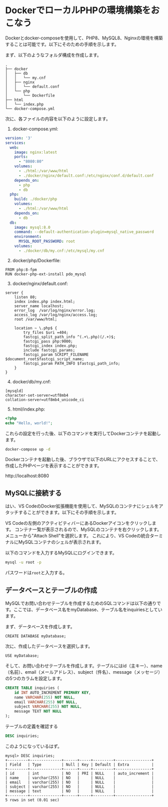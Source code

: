 # DockerでローカルPHPの環境構築をおこなう
Dockerとdocker-composeを使用して、PHP8、MySQL8、Nginxの環境を構築することは可能です。以下にそのための手順を示します。

まず、以下のようなフォルダ構成を作成します。
```
.
├── docker
│   ├── db
│   │   └── my.cnf
│   ├── nginx
│   │   └── default.conf
│   └── php
│       └── Dockerfile
├── html
│   └── index.php
└── docker-compose.yml
```

次に、各ファイルの内容を以下のように設定します。

1. docker-compose.yml:
```yaml
version: '3'
services:
  web:
    image: nginx:latest
    ports:
      - "8080:80"
    volumes:
      - ./html:/var/www/html
      - ./docker/nginx/default.conf:/etc/nginx/conf.d/default.conf
    depends_on:
      - php
      - db
  php:
    build: ./docker/php
    volumes:
      - ./html:/var/www/html
    depends_on:
      - db
  db:
    image: mysql:8.0
    command: --default-authentication-plugin=mysql_native_password
    environment:
      MYSQL_ROOT_PASSWORD: root
    volumes:
      - ./docker/db/my.cnf:/etc/mysql/my.cnf
```

2. docker/php/Dockerfile:
```
FROM php:8-fpm
RUN docker-php-ext-install pdo_mysql
```

3. docker/nginx/default.conf:
```
server {
    listen 80;
    index index.php index.html;
    server_name localhost;
    error_log  /var/log/nginx/error.log;
    access_log /var/log/nginx/access.log;
    root /var/www/html;

    location ~ \.php$ {
        try_files $uri =404;
        fastcgi_split_path_info ^(.+\.php)(/.+)$;
        fastcgi_pass php:9000;
        fastcgi_index index.php;
        include fastcgi_params;
        fastcgi_param SCRIPT_FILENAME $document_root$fastcgi_script_name;
        fastcgi_param PATH_INFO $fastcgi_path_info;
    }
}
```

4. docker/db/my.cnf:
```
[mysqld]
character-set-server=utf8mb4
collation-server=utf8mb4_unicode_ci
```

5. html/index.php:
```php
<?php
echo "Hello, world!";
```

これらの設定を行った後、以下のコマンドを実行してDockerコンテナを起動します。
```bash
docker-compose up -d
```

Dockerコンテナを起動した後、ブラウザで以下のURLにアクセスすることで、作成したPHPページを表示することができます。

http://localhost:8080

## MySQLに接続する
はい、VS CodeのDocker拡張機能を使用して、MySQLのコンテナにシェルをアタッチすることができます。以下にその手順を示します。

VS Codeの左側のアクティビティバーにあるDockerアイコンをクリックします。
コンテナ一覧が表示されるので、MySQLのコンテナを右クリックします。
メニューから"Attach Shell"を選択します。
これにより、VS Codeの統合ターミナルにMySQLコンテナのシェルが表示されます。

以下のコマンドを入力するMySQLにログインできます。
```bash
mysql -u root -p
```

パスワードは`root`と入力する。

## データベースとテーブルの作成
MySQLでお問い合わせテーブルを作成するためのSQLコマンドは以下の通りです。ここでは、データベース名をmyDatabase、テーブル名をinquiriesとしています。

まず、データベースを作成します。
```
CREATE DATABASE myDatabase;
```

次に、作成したデータベースを選択します。
```
USE myDatabase;
```

そして、お問い合わせテーブルを作成します。テーブルにはid（主キー）、name（名前）、email（メールアドレス）、subject（件名）、message（メッセージ）の5つのカラムを設定します。
```sql
CREATE TABLE inquiries (
    id INT AUTO_INCREMENT PRIMARY KEY,
    name VARCHAR(255) NOT NULL,
    email VARCHAR(255) NOT NULL,
    subject VARCHAR(255) NOT NULL,
    message TEXT NOT NULL
);
```

テーブルの定義を確認する
```sql
DESC inquiries;
```

このようになっているはず。
```
mysql> DESC inquiries;
+---------+--------------+------+-----+---------+----------------+
| Field   | Type         | Null | Key | Default | Extra          |
+---------+--------------+------+-----+---------+----------------+
| id      | int          | NO   | PRI | NULL    | auto_increment |
| name    | varchar(255) | NO   |     | NULL    |                |
| email   | varchar(255) | NO   |     | NULL    |                |
| subject | varchar(255) | NO   |     | NULL    |                |
| message | text         | NO   |     | NULL    |                |
+---------+--------------+------+-----+---------+----------------+
5 rows in set (0.01 sec)
```